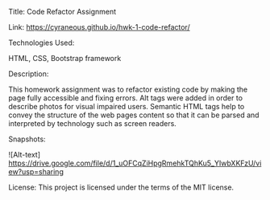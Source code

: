 Title: Code Refactor Assignment

Link: https://cyraneous.github.io/hwk-1-code-refactor/

Technologies Used: 

HTML, CSS, Bootstrap framework

Description: 

This homework assignment was to refactor existing code by making the page fully accessible and fixing errors. Alt tags were added in order to describe photos for visual impaired users. Semantic HTML tags help to convey the structure of the web pages content so that it can be parsed and interpreted by technology such as screen readers. 

Snapshots:  

![Alt-text] https://drive.google.com/file/d/1_uOFCqZiHpgRmehkTQhKu5_YIwbXKFzU/view?usp=sharing

License: This project is licensed under the terms of the MIT license.



















